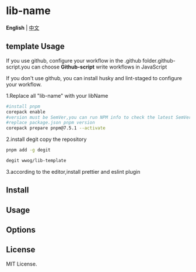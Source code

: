 # lib-name

**English** | [中文](./docs/README.zh-CN.md)

## template Usage

If you use github, configure your workflow in the .github folder.github-script.you can choose **Github-script** write workflows in JavaScript

If you don't use github, you can install husky and lint-staged to configure your workflow.

1.Replace all "lib-name" with your libName

```bash
#install pnpm
corepack enable
#version must be SemVer,you can run NPM info to check the latest SemVer
#replace package.json pnpm version
corepack prepare pnpm@7.5.1 --activate
```

2.install degit copy the repository

```bash
pnpm add -g degit

degit wwog/lib-template
```

3.according to the editor,install prettier and eslint plugin


## Install

## Usage

## Options

## License

MIT License.
